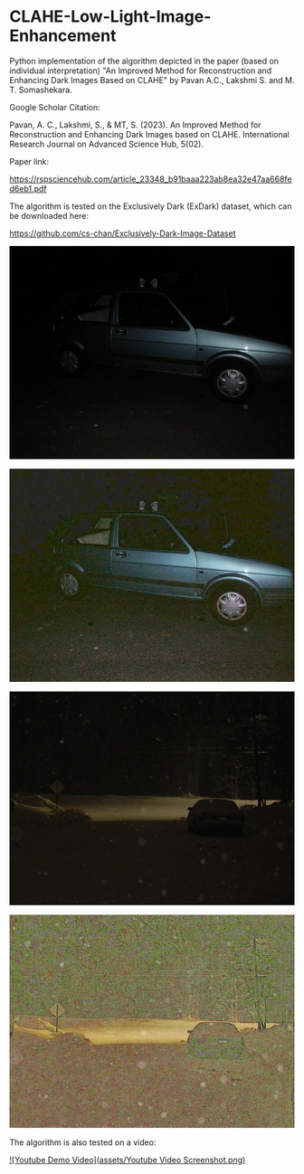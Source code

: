 # CLAHE-Low-Light-Image-Enhancement

Python implementation of the algorithm depicted in the paper (based on individual interpretation) "An Improved Method for Reconstruction and Enhancing Dark Images Based on CLAHE" by Pavan A.C., Lakshmi S. and M. T. Somashekara.


Google Scholar Citation:

Pavan, A. C., Lakshmi, S., & MT, S. (2023). An Improved Method for Reconstruction and Enhancing Dark Images based on CLAHE. International Research Journal on Advanced Science Hub, 5(02).


Paper link:

https://rspsciencehub.com/article_23348_b91baaa223ab8ea32e47aa668fed6eb1.pdf


The algorithm is tested on the Exclusively Dark (ExDark) dataset, which can be downloaded here:

https://github.com/cs-chan/Exclusively-Dark-Image-Dataset

![Original Car Image](assets/2015_02458.jpg)

![Enhanced Car Image](assets/2015_02458_enhanced.jpg)

![Original Car Image](assets/2015_02463.jpg)

![Enhanced Car Image](assets/2015_02463_enhanced.jpg)


The algorithm is also tested on a video:

[![Youtube Demo Video](assets/Youtube Video Screenshot.png)](http://www.youtube.com/watch?v=yE-fAcMAvpE)
